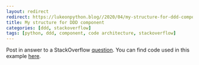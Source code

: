 ```yaml
---
layout: redirect
redirect: https://lukeonpython.blog//2020/04/my-structure-for-ddd-component/
title: My structure for DDD component
categories: [ddd, stackoverflow]
tags: [python, ddd, component, code architecture, stackoverflow]
---
```

Post in answer to a StackOverflow
<a href="https://stackoverflow.com/questions/59776634/ddd-with-python-did-i-get-it-right">
question</a>. You can find code used in this example
<a href="{{ site.github.repository_url }}/tree/master/examples/ddd_component">here</a>.
